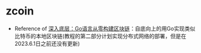 # zcoin

+ Reference of [深入底层：Go语言从零构建区块链](https://www.krad.top/zh-cn/categories/goblockchain/)：自底向上的用Go实现类似比特币的本地区块链(教程的第二部分计划实现分布式网络的部署，但是在2023.6.1日之前还没有更新)

